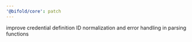 ```yaml
---
'@bifold/core': patch
---
```


improve credential definition ID normalization and error handling in parsing functions
